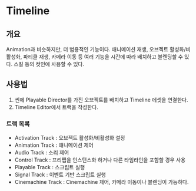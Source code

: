 # Timeline

## 개요
Animation과 비슷하지만, 더 범용적인 기능이다. 애니메이션 재생, 오브젝트 활성화/비활성화, 파티클 재생, 카메라 이동 등 여러 기능을 시간에 따라 배치하고 블렌딩할 수 있다. 스킬 등의 컷인에 사용할 수 있다.

## 사용법
1. 씬에 Playable Director를 가진 오브젝트를 배치하고 Timeline 에셋을 연결한다.
2. Timeline Editor에서 트랙을 작성한다.

### 트랙 목록
- Activation Track : 오브젝트 활성화/비활성화 설정
- Animation Track : 애니메이션 제어
- Audio Track : 소리 제어
- Control Track : 프리팹을 인스턴스화 하거나 다른 타임라인을 포함할 경우 사용
- Playable Track : 스크립트 실행
- Signal Track : 이벤트 기반 스크립트 실행
- Cinemachine Track : Cinemachine 제어, 카메라 이동이나 블렌딩이 가능하다.